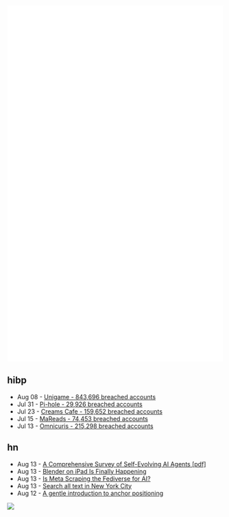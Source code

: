 ![Metrics](https://raw.githubusercontent.com/phixion/phixion/master/metrics.svg)

## hibp

<!--
for https://github.com/phixion/phixion/blob/main/.github/workflows/feeds.yml
-->
<!--START_SECTION:haveibeenpwnd-->
- Aug 08 - [Unigame - 843,696 breached accounts](https://haveibeenpwned.com/Breach/Unigame)
- Jul 31 - [Pi-hole - 29,926 breached accounts](https://haveibeenpwned.com/Breach/ThePi-Hole)
- Jul 23 - [Creams Cafe - 159,652 breached accounts](https://haveibeenpwned.com/Breach/CreamsCafe)
- Jul 15 - [MaReads - 74,453 breached accounts](https://haveibeenpwned.com/Breach/MaReads)
- Jul 13 - [Omnicuris - 215,298 breached accounts](https://haveibeenpwned.com/Breach/Omnicuris)
<!--END_SECTION:haveibeenpwnd-->

## hn

<!--
for https://github.com/phixion/phixion/blob/main/.github/workflows/feeds.yml
-->
<!--START_SECTION:hn-->
- Aug 13 - [A Comprehensive Survey of Self-Evolving AI Agents [pdf]](https://arxiv.org/abs/2508.07407)
- Aug 13 - [Blender on iPad Is Finally Happening](https://www.creativebloq.com/3d/blender-on-ipad-is-finally-happening-and-it-could-be-the-app-every-artist-needs)
- Aug 13 - [Is Meta Scraping the Fediverse for AI?](https://wedistribute.org/2025/08/is-meta-scraping-the-fediverse-for-ai/)
- Aug 13 - [Search all text in New York City](https://www.alltext.nyc/)
- Aug 12 - [A gentle introduction to anchor positioning](https://webkit.org/blog/17240/a-gentle-introduction-to-anchor-positioning/)
<!--END_SECTION:hn-->

<!--
for https://yhype.me
-->
![](https://hit.yhype.me/github/profile?user_id=13013670)
